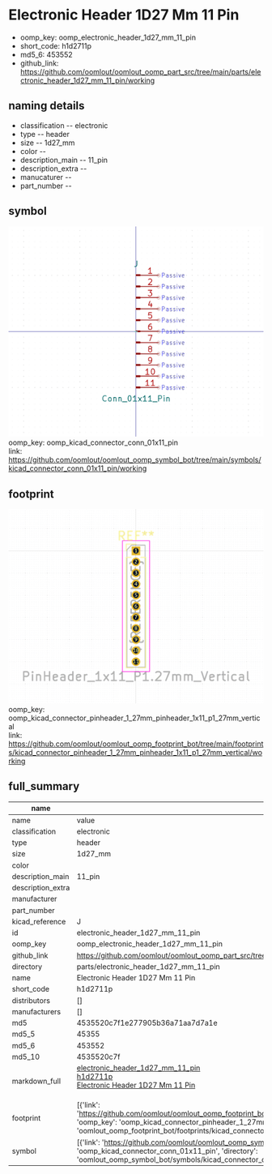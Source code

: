# Electronic Header 1D27 Mm 11 Pin

  
* oomp_key: oomp_electronic_header_1d27_mm_11_pin 
* short_code: h1d2711p
* md5_6: 453552  
* github_link: https://github.com/oomlout/oomlout_oomp_part_src/tree/main/parts/electronic_header_1d27_mm_11_pin/working  
## naming details
* classification -- electronic
* type -- header
* size -- 1d27_mm
* color -- 
* description_main -- 11_pin
* description_extra -- 
* manucaturer -- 
* part_number -- 



## symbol

![](symbol/0/working/working_600.png)  
oomp_key: oomp_kicad_connector_conn_01x11_pin  
link: https://github.com/oomlout/oomlout_oomp_symbol_bot/tree/main/symbols/kicad_connector_conn_01x11_pin/working  

## footprint

![](footprint/0/working/working_600.png)  
oomp_key: oomp_kicad_connector_pinheader_1_27mm_pinheader_1x11_p1_27mm_vertical  
link: https://github.com/oomlout/oomlout_oomp_footprint_bot/tree/main/footprints/kicad_connector_pinheader_1_27mm_pinheader_1x11_p1_27mm_vertical/working  

## full_summary
| name | value | 
| --- | --- | 
| name | value | 
| classification | electronic | 
| type | header | 
| size | 1d27_mm | 
| color |  | 
| description_main | 11_pin | 
| description_extra |  | 
| manufacturer |  | 
| part_number |  | 
| kicad_reference | J | 
| id | electronic_header_1d27_mm_11_pin | 
| oomp_key | oomp_electronic_header_1d27_mm_11_pin | 
| github_link | https://github.com/oomlout/oomlout_oomp_part_src/tree/main/parts/electronic_header_1d27_mm_11_pin/working | 
| directory | parts/electronic_header_1d27_mm_11_pin | 
| name | Electronic Header 1D27 Mm 11 Pin | 
| short_code | h1d2711p | 
| distributors | [] | 
| manufacturers | [] | 
| md5 | 4535520c7f1e277905b36a71aa7d7a1e | 
| md5_5 | 45355 | 
| md5_6 | 453552 | 
| md5_10 | 4535520c7f | 
| markdown_full | [electronic_header_1d27_mm_11_pin](https://github.com/oomlout/oomlout_oomp_part_src/tree/main/parts/electronic_header_1d27_mm_11_pin/working)<br>[h1d2711p](https://github.com/oomlout/oomlout_oomp_part_src/tree/main/parts/electronic_header_1d27_mm_11_pin/working)<br>[Electronic Header 1D27 Mm 11 Pin](https://github.com/oomlout/oomlout_oomp_part_src/tree/main/parts/electronic_header_1d27_mm_11_pin/working)<br><br> | 
| footprint | [{'link': 'https://github.com/oomlout/oomlout_oomp_footprint_bot/tree/main/foootprntss/kicad_connector_pinheader_1_27mm_pinheader_1x11_p1_27mm_vertical', 'oomp_key': 'oomp_kicad_connector_pinheader_1_27mm_pinheader_1x11_p1_27mm_vertical', 'directory': 'oomlout_oomp_footprint_bot/footprints/kicad_connector_pinheader_1_27mm_pinheader_1x11_p1_27mm_vertical//working/working.kicad_mod'}] | 
| symbol | [{'link': 'https://github.com/oomlout/oomlout_oomp_symbol_bot/tree/main/symbols/kicad_connector_conn_01x11_pin', 'oomp_key': 'oomp_kicad_connector_conn_01x11_pin', 'directory': 'oomlout_oomp_symbol_bot/symbols/kicad_connector_conn_01x11_pin//working/working.kicad_sym'}] | 
